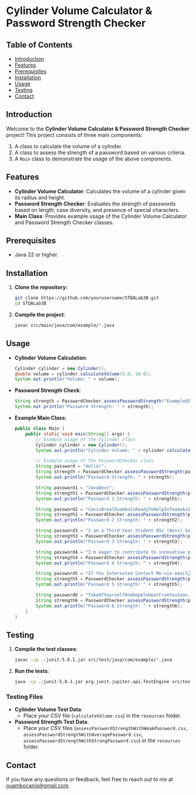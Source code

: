 # Cylinder Volume Calculator & Password Strength Checker

## Table of Contents
- [Introduction](#introduction)
- [Features](#features)
- [Prerequisites](#prerequisites)
- [Installation](#installation)
- [Usage](#usage)
- [Testing](#testing)
- [Contact](#contact)

## Introduction
Welcome to the **Cylinder Volume Calculator & Password Strength Checker** project! This project consists of three main components:
1. A class to calculate the volume of a cylinder.
2. A class to assess the strength of a password based on various criteria.
3. A `Main` class to demonstrate the usage of the above components.

## Features
- **Cylinder Volume Calculator**: Calculates the volume of a cylinder given its radius and height.
- **Password Strength Checker**: Evaluates the strength of passwords based on length, case diversity, and presence of special characters.
- **Main Class**: Provides example usage of the Cylinder Volume Calculator and Password Strength Checker classes.

## Prerequisites
- Java 22 or higher.

## Installation
1. **Clone the repository:**
    ```sh
    git clone https://github.com/yourusername/STQALab3B.git
    cd STQALab3B
    ```

2. **Compile the project**:
    ```sh
    javac src/main/java/com/example/*.java
    ```

## Usage
- **Cylinder Volume Calculation**:
    ```java
    Cylinder cylinder = new Cylinder();
    double volume = cylinder.calculateVolume(5.0, 10.0);
    System.out.println("Volume: " + volume);
    ```

- **Password Strength Check**:
    ```java
    String strength = PasswordChecker.assessPasswordStrength("Example@123");
    System.out.println("Password Strength: " + strength);
    ```

- **Example Main Class**:
    ```java
    public class Main {
        public static void main(String[] args) {
            // Example usage of the Cylinder class
            Cylinder cylinder = new Cylinder();
            System.out.println("Cylinder Volume: " + cylinder.calculateVolume(100, 40));

            // Example usage of the PasswordChecker class
            String password = "Hello!";
            String strength = PasswordChecker.assessPasswordStrength(password);
            System.out.println("Password Strength: " + strength);

            String password1 = "JavaDevs";
            String strength1 = PasswordChecker.assessPasswordStrength(password1);
            System.out.println("Password 1 Strength: " + strength1);

            String password2 = "CanisBrealOuamboIsReadyToHelpInTeamsAsSoftwareEngineer!";
            String strength2 = PasswordChecker.assessPasswordStrength(password2);
            System.out.println("Password 2 Strength: " + strength2);

            String password3 = "I am a Third Year Student BSc (Hons) Software Engineering at Manchester Metropolitan University.";
            String strength3 = PasswordChecker.assessPasswordStrength(password3);
            System.out.println("Password 3 Strength: " + strength3);

            String password4 = "I'm eager to contribute to innovative projects and collaborate with dynamic teams!";
            String strength4 = PasswordChecker.assessPasswordStrength(password4);
            System.out.println("Password 4 Strength: " + strength4);

            String password5 = "If You Interested Contact Me-via-email📧ouambocanis@gmail.com";
            String strength5 = PasswordChecker.assessPasswordStrength(password5);
            System.out.println("Password 5 Strength: " + strength5);

            String password6 = "TakeOfYourselfAndHopeToHearFromYouSoon.";
            String strength6 = PasswordChecker.assessPasswordStrength(password6);
            System.out.println("Password 6 Strength: " + strength6);
        }
    }
    ```

## Testing
1. **Compile the test classes**:
    ```sh
    javac -cp .:junit-5.8.1.jar src/test/java/com/example/*.java
    ```

2. **Run the tests**:
    ```sh
    java -cp .:junit-5.8.1.jar org.junit.jupiter.api.TestEngine src/test/java/com/example/*.java
    ```

### Testing Files
- **Cylinder Volume Test Data**:
    - Place your CSV file (`calculateVolume.csv`) in the `resources` folder.
- **Password Strength Test Data**:
    - Place your CSV files (`assessPasswordStrengthWithWeakPassword.csv`, `assessPasswordStrengthWithAveragePassword.csv`, `assessPasswordStrengthWithStrongPassword.csv`) in the `resources` folder.

## Contact
If you have any questions or feedback, feel free to reach out to me at ouambocanis@gmail.com.
